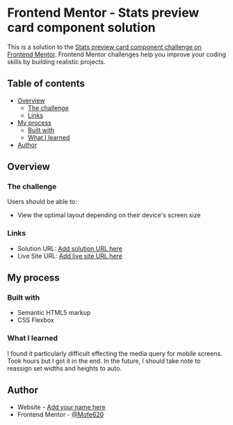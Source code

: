 # Frontend Mentor - Stats preview card component solution

This is a solution to the [Stats preview card component challenge on Frontend Mentor](https://www.frontendmentor.io/challenges/stats-preview-card-component-8JqbgoU62). Frontend Mentor challenges help you improve your coding skills by building realistic projects. 

## Table of contents

- [Overview](#overview)
  - [The challenge](#the-challenge)
  - [Links](#links)
- [My process](#my-process)
  - [Built with](#built-with)
  - [What I learned](#what-i-learned)
- [Author](#author)

## Overview

### The challenge

Users should be able to:

- View the optimal layout depending on their device's screen size


### Links

- Solution URL: [Add solution URL here](https://your-solution-url.com)
- Live Site URL: [Add live site URL here](https://your-live-site-url.com)

## My process

### Built with

- Semantic HTML5 markup
- CSS Flexbox


### What I learned

I found it particularly difficult effecting the media query for mobile screens. Took hours but I got it in the end.
In the future, I should take note to reassign set widths and heights to auto.

## Author

- Website - [Add your name here](https://www.your-site.com)
- Frontend Mentor - [@Mofe620](https://www.frontendmentor.io/profile/Mofe620)
